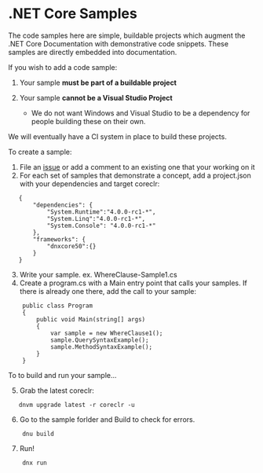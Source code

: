 # .NET Core Samples

The code samples here are simple, buildable projects which augment the .NET Core Documentation with demonstrative code snippets.  These samples are directly embedded into documentation.

If you wish to add a code sample:

1. Your sample **must be part of a buildable project**
2. Your sample **cannot be a Visual Studio Project**

	- We do not want Windows and Visual Studio to be a dependency for people building these on their own.

We will eventually have a CI system in place to build these projects.

To create a sample:

1. File an [issue](https://github.com/dotnet/core-docs/issues) or add a comment to an existing one that your working on it
2. For each set of samples that demonstrate a concept, add a project.json with your dependencies and target coreclr:

 ```
 	{ 
		"dependencies": {
		    "System.Runtime":"4.0.0-rc1-*",
		    "System.Linq":"4.0.0-rc1-*",
		    "System.Console": "4.0.0-rc1-*"
	    },
	    "frameworks": {
		    "dnxcore50":{}
	    }
    }
```

3. Write your sample. ex. WhereClause-Sample1.cs
4. Create a program.cs with a Main entry point that calls your samples. If there is already one there, add the call to your sample:

```
    public class Program
    {
        public void Main(string[] args)
        {
            var sample = new WhereClause1();
            sample.QuerySyntaxExample();
            sample.MethodSyntaxExample();
        }
    }
```

To to build and run your sample...

5. Grab the latest coreclr:
 ```    
	dnvm upgrade latest -r coreclr -u
```	
6. Go to the sample forlder and Build to check for errors. 
```
    dnu build
```	
7. Run!
```
    dnx run
```	